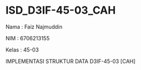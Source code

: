 # ISD_D3IF-45-03_CAH
Nama : Faiz Najmuddin

NIM : 6706213155

Kelas : 45-03

IMPLEMENTASI STRUKTUR DATA D3IF-45-03 [CAH]
